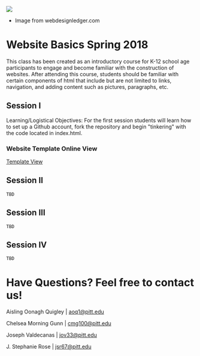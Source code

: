<img src = "https://i0.wp.com/cdn-images-1.medium.com/max/800/1*A4AZXGxmMSPgmoMzdmh98A.gif?resize=617%2C347&ssl=1"></img>
- Image from webdesignledger.com

# Website Basics Spring 2018
This class has been created as an introductory course for K-12 school age participants to engage and become familiar with the construction of websites. After attending this course, students should be familiar with certain components of html that include but are not limited to links, navigation, and adding content such as pictures, paragraphs, etc.

## Session I
  Learning/Logistical Objectives:
       For the first session students will learn how to set up a Github account, fork the repository and begin "tinkering" with the code located in index.html.
       
  ### Website Template Online View     
  
  <i class="fa fa-code"></i> <a href="https://grayson-pitt-spring2018.github.io/websitebasics/">Template View</a>
   
  
  
  
## Session II
    TBD
    

## Session III
    TBD
     
## Session IV
    TBD
    
    
# Have Questions? Feel free to contact us!

Aisling Oonagh Quigley | aoq1@pitt.edu

Chelsea Morning Gunn | cmg100@pitt.edu 

Joseph Valdecanas | jov33@pitt.edu

J. Stephanie Rose | jsr67@pitt.edu
